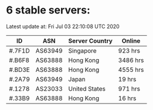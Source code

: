 # 6 stable servers:

Latest update at: Fri Jul 03 22:10:08 UTC 2020

| ID | ASN | Server Country | Online |
| -- | --- | -------------- | ------ |
| #.7F1D | AS63949 | Singapore | 923 hrs |
| #.B6F8 | AS63888 | Hong Kong | 3486 hrs |
| #.BD3E | AS63888 | Hong Kong | 4555 hrs |
| #.2A79 | AS63949 | Japan | 19 hrs |
| #.1278 | AS23033 | United States | 971 hrs |
| #.33B9 | AS63888 | Hong Kong | 16 hrs |

